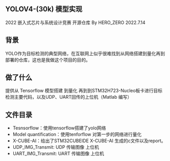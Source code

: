 YOLOV4-(30k) 模型实现
---
2022 嵌入式芯片与系统设计竞赛 开源仓库 By HERO_ZERO 2022.7.14

## 背景
YOLO作为目标检测的典型网络，在互联网上似乎很难找到从网络搭建到量化再到部署的仓库，这也是我做这个项目的目的。  

## 做了什么
提供从 Tensorflow 模型搭建 到量化 再到到STM32H723-Nucleo板卡进行目标检测主要代码，以及UDP、UART回传的上位机（Matlab 编写）

## 文件目录
* Tesnsorflow：使用tensorflow搭建了yolo网络
* Model quantification：使用tenforflow 对第一步的网络进行量化
* X-CUBE-AI：给出了STM32CUBEIDE X-CUBE-AI 生成的c文件以及report。
* UDP_IMG_Transmit: UDP 传输图像 上位机
* UART_IMG_Transmit: UART 传输图像 上位机
